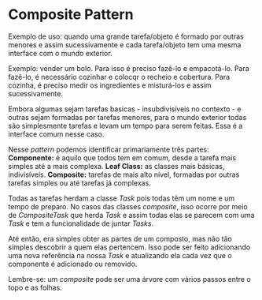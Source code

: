 # Composite Pattern

Exemplo de uso: quando uma grande tarefa/objeto é formado por outras menores e assim sucessivamente e cada tarefa/objeto tem uma mesma interface com o mundo exterior.

Exemplo: vender um bolo. Para isso é preciso fazê-lo e empacotá-lo. Para fazê-lo, é necessário cozinhar e colocqr o recheio e cobertura. Para cozinha, é preciso medir os ingredientes e misturá-los e assim sucessivamente.

Embora algumas sejam tarefas basicas - insubdivisíveis no contexto - e outras sejam formadas por tarefas menores, para o mundo exterior todas são simplesmente tarefas e levam um tempo para serem feitas. Essa é a interface comum nesse caso.

Nesse *pattern* podemos identificar primariamente três partes:
**Componente:** é aquilo que todos tem em comum, desde a tarefa mais simples até a mais complexa.
**Leaf Class:** as classes mais básicas, indivisíveis.
**Composite:** tarefas de mais alto nível, formadas por outras tarefas simples ou até tarefas já complexas.

Todas as tarefas herdam a classe *Task* pois todas têm um nome e um tempo de preparo. No casos das classes *composite*, isso ocorre por meio de *CompositeTask* que herda *Task* e assim todas elas se parecem com uma *Task* e tem a funcionalidade de juntar *Tasks*.

Até então, era simples obter as partes de um composto, mas não tão simples descobrir a quem elas pertencem. Isso pode ser feito adicionando uma nova referência na nossa *Task* e atualizando ela cada vez que o componente é adicionado ou removido.

Lembre-se: um *composite* pode ser uma árvore com vários passos entre o topo e as folhas.
